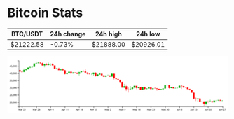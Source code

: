 # Bitcoin Stats

BTC/USDT|24h change|24h high|24h low|
|---|---|---|---|
|$21222.58|-0.73%|$21888.00|$20926.01|

<img src="./chart.svg">
